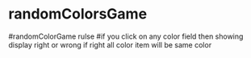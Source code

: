 # randomColorsGame
#randomColorGame rulse
#if you click on any color field then showing display right or wrong if right all color item will be same color
